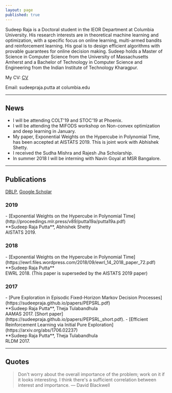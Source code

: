 ```yaml
---
layout: page
published: true
---
```


Sudeep Raja is a Doctoral student in the IEOR Department at Columbia University. His research interests are in theoretical machine learning and optimization, with a specific focus on online learning, multi-armed bandits and reinforcement learning. His goal is to design efficient algorithms with provable guarantees for online decision making. Sudeep holds a Master of Science in Computer Science from the University of Massachusetts Amherst and a Bachelor of Technology in Computer Science and Engineering from the Indian Institute of Technology Kharagpur.

My CV: [CV](https://sudeepraja.github.io/CV.pdf)

Email: sudeepraja.putta at columbia.edu

---
## News
   - I will be attending COLT'19 and STOC'19 at Phoenix.
   - I will be attending the MIFODS workshop on Non-convex optimization and deep learning in January.
   - My paper, Exponential Weights on the Hypercube in Polynomial Time, has been accepted at AISTATS 2019. This is joint work with Abhishek Shetty.
   - I received the Sudha Mishra and Rajesh Jha Scholarship.
   - In summer 2018 I will be interning with Navin Goyal at MSR Bangalore.
   
---
## Publications
[DBLP](https://dblp.uni-trier.de/pers/hd/p/Putta:Sudeep_Raja), [Google Scholar](https://scholar.google.com/citations?user=0MxBCEIAAAAJ&hl=en)
<h3>2019</h3>
   - [Exponential Weights on the Hypercube in Polynomial Time](http://proceedings.mlr.press/v89/putta19a/putta19a.pdf) <br />**Sudeep Raja Putta**, Abhishek Shetty<br />AISTATS 2019.
<h3>2018</h3>
   - [Exponential Weights on the Hypercube in Polynomial Time](https://ewrl.files.wordpress.com/2018/09/ewrl_14_2018_paper_72.pdf) <br />**Sudeep Raja Putta**<br />EWRL 2018. (This paper is superseded by the AISTATS 2019 paper)
<h3>2017</h3>
   - [Pure Exploration in Episodic Fixed-Horizon Markov Decision Processes](https://sudeepraja.github.io/papers/PEPSRL.pdf) <br />**Sudeep Raja Putta**, Theja Tulabandhula <br />AAMAS 2017. [Short paper](https://sudeepraja.github.io/papers/PEPSRL_short.pdf).
   - [Efficient Reinforcement Learning via Initial Pure Exploration](https://arxiv.org/abs/1706.02237) <br />**Sudeep Raja Putta**, Theja Tulabandhula <br />RLDM 2017.
   
   
---
## Quotes
> Don't worry about the overall importance of the problem; work on it if it looks interesting. I think there's a sufficient correlation between interest and importance. — David Blackwell
